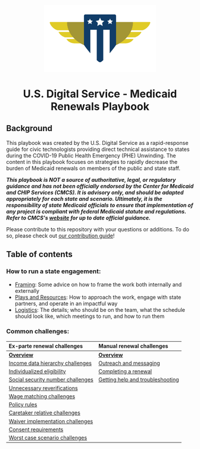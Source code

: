<a name="top"></a>

<div align="center">
  <img
    width="300px"
    src="./images/usds-logo.svg"
    alt="The US Digital Service shield logo" />
  
  <h1>U.S. Digital Service - Medicaid Renewals Playbook</h1>
</div>

## Background

This playbook was created by the U.S. Digital Service as a rapid-response guide for civic technologists providing direct technical assistance to states during the COVID-19 Public Health Emergency (PHE) Unwinding. The content in this playbook focuses on strategies to rapidly decrease the burden of Medicaid renewals on members of the public and state staff.

**_This playbook is **NOT** a source of authoritative, legal, or regulatory guidance and has not been officially endorsed by the Center for Medicaid and CHIP Services (CMCS). It is advisory only, and should be adapted appropriately for each state and scenario. Ultimately, it is the responsibility of state Medicaid officials to ensure that implementation of any project is compliant with federal Medicaid statute and regulations. Refer to CMCS's [website](https://www.medicaid.gov/resources-for-states/coronavirus-disease-2019-covid-19/unwinding-and-returning-regular-operations-after-covid-19/index.html) for up to date official guidance._**

Please contribute to this repository with your questions or additions. To do so, please check out [our contribution guide](https://github.com/usds/medicaid-renewals-playbook/blob/main/CONTRIBUTING.md)!

## Table of contents

### How to run a state engagement:
  - [Framing](./plays/framing.md): Some advice on how to frame the work both internally and externally
  - [Plays and Resources](./plays/plays.md): How to approach the work, engage with state partners, and operate in an impactful way
  - [Logistics](./logistics): The details; who should be on the team, what the schedule should look like, which meetings to run, and how to run them

### Common challenges:

| Ex-parte renewal challenges   | Manual renewal challenges | 
| :-------- | :---------- |
|[**Overview**](./ex-parte-renewals/README.md)                    | [**Overview**](./manual-renewals/README.md) |
|[Income data hierarchy challenges](./ex-parte-renewals/income-data-hierarchy.md)    | [Outreach and messaging](/manual-renewals/outreach-and-messaging.md) |
|[Individualized eligibility](./ex-parte-renewals/individual-vs-household.md)        | [Completing a renewal](/manual-renewals/completing-a-renewal.md) |
|[Social security number challenges](./ex-parte-renewals/social-security-numbers.md)  | [Getting help and troubleshooting](/manual-renewals/getting-help.md) |
|[Unnecessary reverifications](./ex-parte-renewals/unnecessary-reverifications.md)
| [Wage matching challenges](./ex-parte-renewals/wage-matching.md)
| [Policy rules](./ex-parte-renewals/policy-rules.md)
| [Caretaker relative challenges](./ex-parte-renewals/caretaker-relative.md)
| [Waiver implementation challenges](./ex-parte-renewals/waiver-implementations.md)
| [Consent requirements](./ex-parte-renewals/consent.md)
| [Worst case scenario challenges](./ex-parte-renewals/worst-case-scenario.md)

